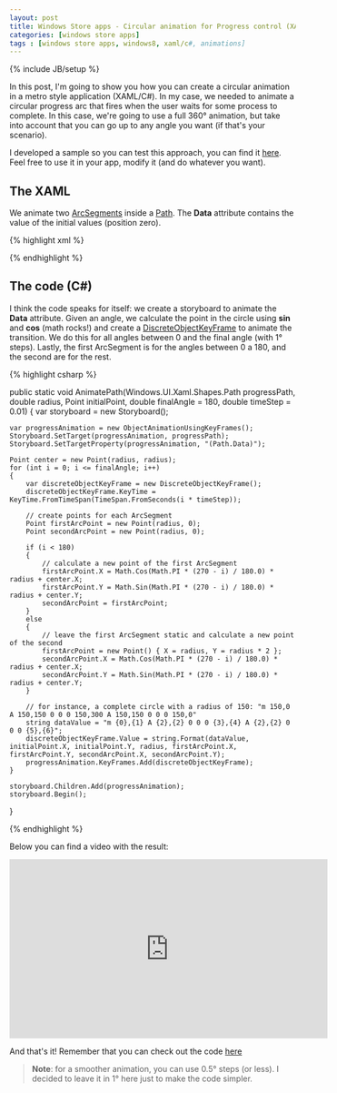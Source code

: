 ```yaml
---
layout: post
title: Windows Store apps - Circular animation for Progress control (XAML/C#)
categories: [windows store apps]
tags : [windows store apps, windows8, xaml/c#, animations]
---
```

{% include JB/setup %}

In this post, I'm going to show you how you can create a circular animation in a metro style application (XAML/C#). In my case, we needed to animate a circular progress arc that fires when the user waits for some process to complete. In this case, we're going to use a full 360° animation, but take into account that you can go up to any angle you want (if that's your scenario).

I developed a sample so you can test this approach, you can find it [here](https://github.com/nanovazquez/metro-arc-animation-sample). Feel free to use it in your app, modify it (and do whatever you want).

## The XAML

We animate two [ArcSegments](http://msdn.microsoft.com/en-us/library/windows/apps/windows.ui.xaml.media.arcsegment) inside a [Path](http://msdn.microsoft.com/en-us/library/windows/apps/windows.ui.xaml.shapes.path.aspx). The **Data** attribute contains the value of the initial values (position zero).

{% highlight xml %}

<Grid Grid.Row="0" HorizontalAlignment="Center" VerticalAlignment="Center">
	<Path x:Name="progressPath" Stroke="Gold" StrokeThickness="5" 
	      HorizontalAlignment="Center" VerticalAlignment="Center" Height="305" Width="305"
	      Data="m 150,0 A 150,0 0 0 0 150,0 A 150,150 0 0 0 150,0" />
</Grid>

{% endhighlight %}

## The code (C#)

I think the code speaks for itself: we create a storyboard to animate the **Data** attribute. Given an angle, we calculate the point in the circle using **sin** and **cos** (math rocks!) and create a [DiscreteObjectKeyFrame](http://msdn.microsoft.com/en-us/library/system.windows.media.animation.discreteobjectkeyframe.aspx) to animate the transition. We do this for all angles between 0 and the final angle (with 1° steps). Lastly, the first ArcSegment is for the angles between 0 a 180, and the second are for the rest. 

{% highlight csharp %}

public static void AnimatePath(Windows.UI.Xaml.Shapes.Path progressPath, double radius, Point initialPoint, double finalAngle = 180, double timeStep = 0.01)
{
    var storyboard = new Storyboard();

    var progressAnimation = new ObjectAnimationUsingKeyFrames();
    Storyboard.SetTarget(progressAnimation, progressPath);
    Storyboard.SetTargetProperty(progressAnimation, "(Path.Data)");

    Point center = new Point(radius, radius);
    for (int i = 0; i <= finalAngle; i++)
    {
        var discreteObjectKeyFrame = new DiscreteObjectKeyFrame();
        discreteObjectKeyFrame.KeyTime = KeyTime.FromTimeSpan(TimeSpan.FromSeconds(i * timeStep));

        // create points for each ArcSegment
        Point firstArcPoint = new Point(radius, 0);
        Point secondArcPoint = new Point(radius, 0);

        if (i < 180)
        {
            // calculate a new point of the first ArcSegment
            firstArcPoint.X = Math.Cos(Math.PI * (270 - i) / 180.0) * radius + center.X;
            firstArcPoint.Y = Math.Sin(Math.PI * (270 - i) / 180.0) * radius + center.Y;
            secondArcPoint = firstArcPoint;
        }
        else
        {
            // leave the first ArcSegment static and calculate a new point of the second
            firstArcPoint = new Point() { X = radius, Y = radius * 2 };
            secondArcPoint.X = Math.Cos(Math.PI * (270 - i) / 180.0) * radius + center.X;
            secondArcPoint.Y = Math.Sin(Math.PI * (270 - i) / 180.0) * radius + center.Y;
        }

        // for instance, a complete circle with a radius of 150: "m 150,0 A 150,150 0 0 0 150,300 A 150,150 0 0 0 150,0"
        string dataValue = "m {0},{1} A {2},{2} 0 0 0 {3},{4} A {2},{2} 0 0 0 {5},{6}";
        discreteObjectKeyFrame.Value = string.Format(dataValue, initialPoint.X, initialPoint.Y, radius, firstArcPoint.X, firstArcPoint.Y, secondArcPoint.X, secondArcPoint.Y);
        progressAnimation.KeyFrames.Add(discreteObjectKeyFrame);
    }   

    storyboard.Children.Add(progressAnimation);
    storyboard.Begin();
}

{% endhighlight %}

Below you can find a video with the result:

<iframe width="560" height="315" src="http://www.youtube.com/embed/BRTddeMuLpY" frameborder="0" allowfullscreen></iframe>

And that's it! Remember that you can check out the code [here](https://github.com/nanovazquez/metro-arc-animation-sample)

> **Note**: for a smoother animation, you can use 0.5° steps (or less). I decided to leave it in 1° here just to make the code simpler.